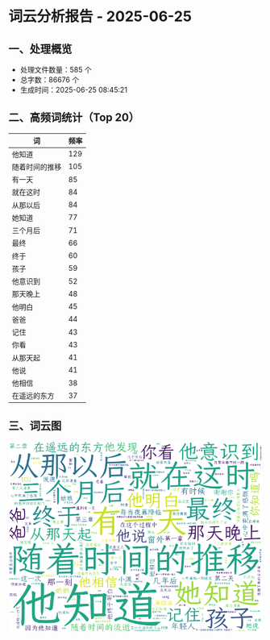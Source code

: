 # 词云分析报告 - 2025-06-25

## 一、处理概览
- 处理文件数量：585 个
- 总字数：86676 个
- 生成时间：2025-06-25 08:45:21

## 二、高频词统计（Top 20）
| 词 | 频率 |
|----|----|
| 他知道 | 129 |
| 随着时间的推移 | 105 |
| 有一天 | 85 |
| 就在这时 | 84 |
| 从那以后 | 84 |
| 她知道 | 77 |
| 三个月后 | 71 |
| 最终 | 66 |
| 终于 | 60 |
| 孩子 | 59 |
| 他意识到 | 52 |
| 那天晚上 | 48 |
| 他明白 | 45 |
| 爸爸 | 44 |
| 记住 | 43 |
| 你看 | 43 |
| 从那天起 | 41 |
| 他说 | 41 |
| 他相信 | 38 |
| 在遥远的东方 | 37 |


## 三、词云图
![词云图](../images/wordcloud_20250625.png)
